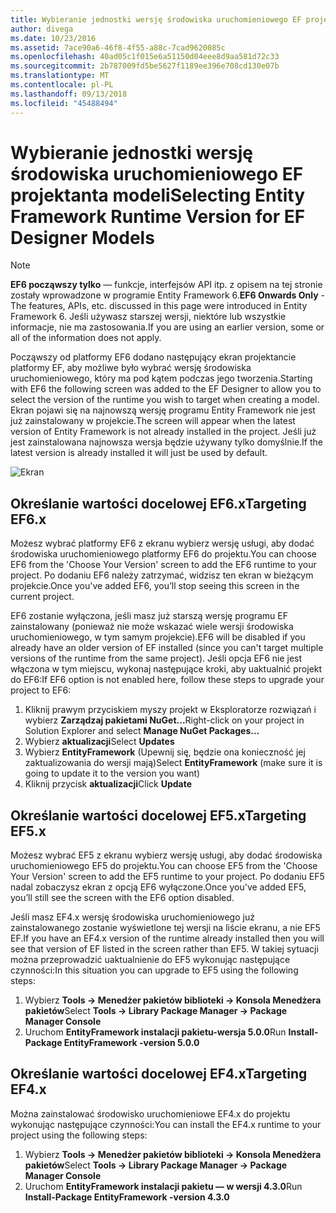 ```yaml
---
title: Wybieranie jednostki wersję środowiska uruchomieniowego EF projektanta modeli - EF6
author: divega
ms.date: 10/23/2016
ms.assetid: 7ace90a6-46f8-4f55-a88c-7cad9620085c
ms.openlocfilehash: 40ad05c1f015e6a51150d04eee8d9aa581d72c33
ms.sourcegitcommit: 2b787009fd5be5627f1189ee396e708cd130e07b
ms.translationtype: MT
ms.contentlocale: pl-PL
ms.lasthandoff: 09/13/2018
ms.locfileid: "45488494"
---
```

# <a name="selecting-entity-framework-runtime-version-for-ef-designer-models"></a><span data-ttu-id="c6c16-102">Wybieranie jednostki wersję środowiska uruchomieniowego EF projektanta modeli</span><span class="sxs-lookup"><span data-stu-id="c6c16-102">Selecting Entity Framework Runtime Version for EF Designer Models</span></span>
> [!NOTE]
> <span data-ttu-id="c6c16-103">**EF6 począwszy tylko** — funkcje, interfejsów API itp. z opisem na tej stronie zostały wprowadzone w programie Entity Framework 6.</span><span class="sxs-lookup"><span data-stu-id="c6c16-103">**EF6 Onwards Only** - The features, APIs, etc. discussed in this page were introduced in Entity Framework 6.</span></span> <span data-ttu-id="c6c16-104">Jeśli używasz starszej wersji, niektóre lub wszystkie informacje, nie ma zastosowania.</span><span class="sxs-lookup"><span data-stu-id="c6c16-104">If you are using an earlier version, some or all of the information does not apply.</span></span>

<span data-ttu-id="c6c16-105">Począwszy od platformy EF6 dodano następujący ekran projektancie platformy EF, aby możliwe było wybrać wersję środowiska uruchomieniowego, który ma pod kątem podczas jego tworzenia.</span><span class="sxs-lookup"><span data-stu-id="c6c16-105">Starting with EF6 the following screen was added to the EF Designer to allow you to select the version of the runtime you wish to target when creating a model.</span></span> <span data-ttu-id="c6c16-106">Ekran pojawi się na najnowszą wersję programu Entity Framework nie jest już zainstalowany w projekcie.</span><span class="sxs-lookup"><span data-stu-id="c6c16-106">The screen will appear when the latest version of Entity Framework is not already installed in the project.</span></span> <span data-ttu-id="c6c16-107">Jeśli już jest zainstalowana najnowsza wersja będzie używany tylko domyślnie.</span><span class="sxs-lookup"><span data-stu-id="c6c16-107">If the latest version is already installed it will just be used by default.</span></span>

![Ekran](~/ef6/media/screen.png)


## <a name="targeting-ef6x"></a><span data-ttu-id="c6c16-109">Określanie wartości docelowej EF6.x</span><span class="sxs-lookup"><span data-stu-id="c6c16-109">Targeting EF6.x</span></span>

<span data-ttu-id="c6c16-110">Możesz wybrać platformy EF6 z ekranu wybierz wersję usługi, aby dodać środowiska uruchomieniowego platformy EF6 do projektu.</span><span class="sxs-lookup"><span data-stu-id="c6c16-110">You can choose EF6 from the 'Choose Your Version' screen to add the EF6 runtime to your project.</span></span> <span data-ttu-id="c6c16-111">Po dodaniu EF6 należy zatrzymać, widzisz ten ekran w bieżącym projekcie.</span><span class="sxs-lookup"><span data-stu-id="c6c16-111">Once you've added EF6, you’ll stop seeing this screen in the current project.</span></span>

<span data-ttu-id="c6c16-112">EF6 zostanie wyłączona, jeśli masz już starszą wersję programu EF zainstalowany (ponieważ nie może wskazać wiele wersji środowiska uruchomieniowego, w tym samym projekcie).</span><span class="sxs-lookup"><span data-stu-id="c6c16-112">EF6 will be disabled if you already have an older version of EF installed (since you can't target multiple versions of the runtime from the same project).</span></span> <span data-ttu-id="c6c16-113">Jeśli opcja EF6 nie jest włączona w tym miejscu, wykonaj następujące kroki, aby uaktualnić projekt do EF6:</span><span class="sxs-lookup"><span data-stu-id="c6c16-113">If EF6 option is not enabled here, follow these steps to upgrade your project to EF6:</span></span>

1.  <span data-ttu-id="c6c16-114">Kliknij prawym przyciskiem myszy projekt w Eksploratorze rozwiązań i wybierz **Zarządzaj pakietami NuGet...**</span><span class="sxs-lookup"><span data-stu-id="c6c16-114">Right-click on your project in Solution Explorer and select **Manage NuGet Packages...**</span></span>
2.  <span data-ttu-id="c6c16-115">Wybierz **aktualizacji**</span><span class="sxs-lookup"><span data-stu-id="c6c16-115">Select **Updates**</span></span>
3.  <span data-ttu-id="c6c16-116">Wybierz **EntityFramework** (Upewnij się, będzie ona konieczność jej zaktualizowania do wersji mają)</span><span class="sxs-lookup"><span data-stu-id="c6c16-116">Select **EntityFramework** (make sure it is going to update it to the version you want)</span></span>
4.  <span data-ttu-id="c6c16-117">Kliknij przycisk **aktualizacji**</span><span class="sxs-lookup"><span data-stu-id="c6c16-117">Click **Update**</span></span>

 

## <a name="targeting-ef5x"></a><span data-ttu-id="c6c16-118">Określanie wartości docelowej EF5.x</span><span class="sxs-lookup"><span data-stu-id="c6c16-118">Targeting EF5.x</span></span>

<span data-ttu-id="c6c16-119">Możesz wybrać EF5 z ekranu wybierz wersję usługi, aby dodać środowiska uruchomieniowego EF5 do projektu.</span><span class="sxs-lookup"><span data-stu-id="c6c16-119">You can choose EF5 from the 'Choose Your Version' screen to add the EF5 runtime to your project.</span></span> <span data-ttu-id="c6c16-120">Po dodaniu EF5 nadal zobaczysz ekran z opcją EF6 wyłączone.</span><span class="sxs-lookup"><span data-stu-id="c6c16-120">Once you've added EF5, you’ll still see the screen with the EF6 option disabled.</span></span>

<span data-ttu-id="c6c16-121">Jeśli masz EF4.x wersję środowiska uruchomieniowego już zainstalowanego zostanie wyświetlone tej wersji na liście ekranu, a nie EF5 EF.</span><span class="sxs-lookup"><span data-stu-id="c6c16-121">If you have an EF4.x version of the runtime already installed then you will see that version of EF listed in the screen rather than EF5.</span></span> <span data-ttu-id="c6c16-122">W takiej sytuacji można przeprowadzić uaktualnienie do EF5 wykonując następujące czynności:</span><span class="sxs-lookup"><span data-stu-id="c6c16-122">In this situation you can upgrade to EF5 using the following steps:</span></span>

1.  <span data-ttu-id="c6c16-123">Wybierz **Tools -&gt; Menedżer pakietów biblioteki -&gt; Konsola Menedżera pakietów**</span><span class="sxs-lookup"><span data-stu-id="c6c16-123">Select **Tools -&gt; Library Package Manager -&gt; Package Manager Console**</span></span>
2.  <span data-ttu-id="c6c16-124">Uruchom **EntityFramework instalacji pakietu-wersja 5.0.0**</span><span class="sxs-lookup"><span data-stu-id="c6c16-124">Run **Install-Package EntityFramework -version 5.0.0**</span></span>

 

## <a name="targeting-ef4x"></a><span data-ttu-id="c6c16-125">Określanie wartości docelowej EF4.x</span><span class="sxs-lookup"><span data-stu-id="c6c16-125">Targeting EF4.x</span></span>

<span data-ttu-id="c6c16-126">Można zainstalować środowisko uruchomieniowe EF4.x do projektu wykonując następujące czynności:</span><span class="sxs-lookup"><span data-stu-id="c6c16-126">You can install the EF4.x runtime to your project using the following steps:</span></span>

1.  <span data-ttu-id="c6c16-127">Wybierz **Tools -&gt; Menedżer pakietów biblioteki -&gt; Konsola Menedżera pakietów**</span><span class="sxs-lookup"><span data-stu-id="c6c16-127">Select **Tools -&gt; Library Package Manager -&gt; Package Manager Console**</span></span>
2.  <span data-ttu-id="c6c16-128">Uruchom **EntityFramework instalacji pakietu — w wersji 4.3.0**</span><span class="sxs-lookup"><span data-stu-id="c6c16-128">Run **Install-Package EntityFramework -version 4.3.0**</span></span>
